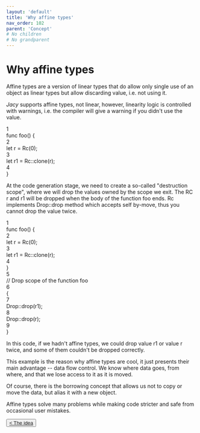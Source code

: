 ```yaml
---
layout: 'default'
title: 'Why affine types'
nav_order: 102
parent: 'Concept'
# No children
# No grandparent
---
```


# Why affine types

Affine types are a version of linear types that do allow only single use of an object as linear types but allow discarding value, i.e. not using it.

_Jacy_ supports affine types, not linear, however, linearity logic is controlled with warnings, i.e. the compiler will give a warning if you didn't use the value.

<div class="code-fence">
            <div class="copy"><i class="far fa-copy"></i></div>
            <div class="code line-numbers highlight-jc hljs">
                <div class="line-num" data-line-num="1">1</div><div class="line"><span class="hljs-keyword">func</span> <span class="hljs-title function_">foo</span>() {</div><div class="line-num" data-line-num="2">2</div><div class="line">    <span class="hljs-keyword">let</span> <span class="hljs-variable">r</span> = <span class="hljs-title function_ invoke__">Rc</span>(<span class="hljs-number">0</span>);</div><div class="line-num" data-line-num="3">3</div><div class="line">    <span class="hljs-keyword">let</span> <span class="hljs-variable">r1</span> = Rc::<span class="hljs-title function_ invoke__">clone</span>(r);</div><div class="line-num" data-line-num="4">4</div><div class="line">}</div>
            </div>
        </div>

At the code generation stage, we need to create a so-called "destruction scope", where we will drop the values owned by the scope we exit.
The RC <span class="inline-code highlight-jc hljs">r</span> and <span class="inline-code highlight-jc hljs">r1</span> will be dropped when the body of the function <span class="inline-code highlight-jc hljs">foo</span> ends. <span class="inline-code highlight-jc hljs">Rc</span> implements <span class="inline-code highlight-jc hljs">Drop::drop</span> method which accepts <span class="inline-code highlight-jc hljs"><span class="hljs-keyword">self</span></span> by-move, thus you cannot <span class="inline-code highlight-jc hljs">drop</span> the value twice.

<div class="code-fence">
            <div class="copy"><i class="far fa-copy"></i></div>
            <div class="code line-numbers highlight-jc hljs">
                <div class="line-num" data-line-num="1">1</div><div class="line"><span class="hljs-keyword">func</span> <span class="hljs-title function_">foo</span>() {</div><div class="line-num" data-line-num="2">2</div><div class="line">    <span class="hljs-keyword">let</span> <span class="hljs-variable">r</span> = <span class="hljs-title function_ invoke__">Rc</span>(<span class="hljs-number">0</span>);</div><div class="line-num" data-line-num="3">3</div><div class="line">    <span class="hljs-keyword">let</span> <span class="hljs-variable">r1</span> = Rc::<span class="hljs-title function_ invoke__">clone</span>(r);</div><div class="line-num" data-line-num="4">4</div><div class="line">}</div><div class="line-num" data-line-num="5">5</div><div class="line"><span class="hljs-comment">// Drop scope of the function <span class="inline-code highlight-jc hljs">foo</span></span></div><div class="line-num" data-line-num="6">6</div><div class="line">{</div><div class="line-num" data-line-num="7">7</div><div class="line">    Drop::<span class="hljs-title function_ invoke__">drop</span>(r1);</div><div class="line-num" data-line-num="8">8</div><div class="line">    Drop::<span class="hljs-title function_ invoke__">drop</span>(r);</div><div class="line-num" data-line-num="9">9</div><div class="line">}</div>
            </div>
        </div>

In this code, if we hadn't affine types, we could drop value <span class="inline-code highlight-jc hljs">r1</span> or value <span class="inline-code highlight-jc hljs">r</span> twice, and some of them couldn't be dropped correctly.

This example is the reason why affine types are cool, it just presents their main advantage -- data flow control. We know where data goes, from where, and that we lose access to it as it is moved.

Of course, there is the borrowing concept that allows us not to copy or move the data, but alias it with a new object.

Affine types solve many problems while making code stricter and safe from occasional user mistakes.
<div class="nav-btn-block">
    <button class="nav-btn left">
    <a class="link" href="/Jacy-Dev-Book/concept/the-idea.html">< The idea</a>
</button>

    
</div>
